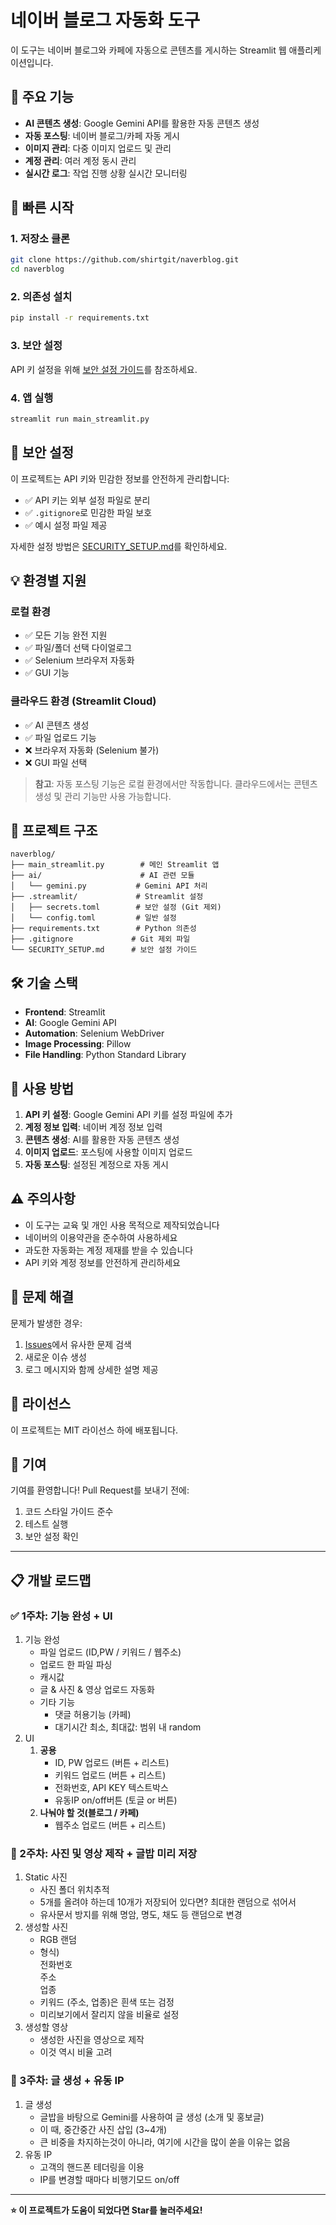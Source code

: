 # 네이버 블로그 자동화 도구

이 도구는 네이버 블로그와 카페에 자동으로 콘텐츠를 게시하는 Streamlit 웹 애플리케이션입니다.

## 🌟 주요 기능

- **AI 콘텐츠 생성**: Google Gemini API를 활용한 자동 콘텐츠 생성
- **자동 포스팅**: 네이버 블로그/카페 자동 게시
- **이미지 관리**: 다중 이미지 업로드 및 관리
- **계정 관리**: 여러 계정 동시 관리
- **실시간 로그**: 작업 진행 상황 실시간 모니터링

## 🚀 빠른 시작

### 1. 저장소 클론
```bash
git clone https://github.com/shirtgit/naverblog.git
cd naverblog
```

### 2. 의존성 설치
```bash
pip install -r requirements.txt
```

### 3. 보안 설정
API 키 설정을 위해 [보안 설정 가이드](SECURITY_SETUP.md)를 참조하세요.

### 4. 앱 실행
```bash
streamlit run main_streamlit.py
```

## 🔐 보안 설정

이 프로젝트는 API 키와 민감한 정보를 안전하게 관리합니다:

- ✅ API 키는 외부 설정 파일로 분리
- ✅ `.gitignore`로 민감한 파일 보호
- ✅ 예시 설정 파일 제공

자세한 설정 방법은 [SECURITY_SETUP.md](SECURITY_SETUP.md)를 확인하세요.

## 💡 환경별 지원

### 로컬 환경
- ✅ 모든 기능 완전 지원
- ✅ 파일/폴더 선택 다이얼로그
- ✅ Selenium 브라우저 자동화
- ✅ GUI 기능

### 클라우드 환경 (Streamlit Cloud)
- ✅ AI 콘텐츠 생성
- ✅ 파일 업로드 기능
- ❌ 브라우저 자동화 (Selenium 불가)
- ❌ GUI 파일 선택

> **참고**: 자동 포스팅 기능은 로컬 환경에서만 작동합니다. 클라우드에서는 콘텐츠 생성 및 관리 기능만 사용 가능합니다.

## 📁 프로젝트 구조

```
naverblog/
├── main_streamlit.py        # 메인 Streamlit 앱
├── ai/                      # AI 관련 모듈
│   └── gemini.py           # Gemini API 처리
├── .streamlit/             # Streamlit 설정
│   ├── secrets.toml        # 보안 설정 (Git 제외)
│   └── config.toml         # 일반 설정
├── requirements.txt        # Python 의존성
├── .gitignore             # Git 제외 파일
└── SECURITY_SETUP.md      # 보안 설정 가이드
```

## 🛠️ 기술 스택

- **Frontend**: Streamlit
- **AI**: Google Gemini API
- **Automation**: Selenium WebDriver
- **Image Processing**: Pillow
- **File Handling**: Python Standard Library

## 📝 사용 방법

1. **API 키 설정**: Google Gemini API 키를 설정 파일에 추가
2. **계정 정보 입력**: 네이버 계정 정보 입력
3. **콘텐츠 생성**: AI를 활용한 자동 콘텐츠 생성
4. **이미지 업로드**: 포스팅에 사용할 이미지 업로드
5. **자동 포스팅**: 설정된 계정으로 자동 게시

## ⚠️ 주의사항

- 이 도구는 교육 및 개인 사용 목적으로 제작되었습니다
- 네이버의 이용약관을 준수하여 사용하세요
- 과도한 자동화는 계정 제재를 받을 수 있습니다
- API 키와 계정 정보를 안전하게 관리하세요

## 🐛 문제 해결

문제가 발생한 경우:

1. [Issues](https://github.com/shirtgit/naverblog/issues)에서 유사한 문제 검색
2. 새로운 이슈 생성
3. 로그 메시지와 함께 상세한 설명 제공

## 📄 라이선스

이 프로젝트는 MIT 라이선스 하에 배포됩니다.

## 🤝 기여

기여를 환영합니다! Pull Request를 보내기 전에:

1. 코드 스타일 가이드 준수
2. 테스트 실행
3. 보안 설정 확인

---

## 📋 개발 로드맵

### ✅ 1주차: 기능 완성 + UI
1. 기능 완성
   - 파일 업로드 (ID,PW / 키워드 / 웹주소)
   - 업로드 한 파일 파싱
   - 캐시값
   - 글 & 사진 & 영상 업로드 자동화
   - 기타 기능
     - 댓글 허용기능 (카페)
     - 대기시간 최소, 최대값: 범위 내 random
2. UI
   1. **공용**
      - ID, PW 업로드 (버튼 + 리스트)
      - 키워드 업로드 (버튼 + 리스트)
      - 전화번호, API KEY 텍스트박스
      - 유동IP on/off버튼 (토글 or 버튼)  
   2. **나눠야 할 것(블로그 / 카페)**
      - 웹주소 업로드 (버튼 + 리스트)

### 🔄 2주차: 사진 및 영상 제작 + 글밥 미리 저장
1. Static 사진
    - 사진 폴더 위치추적
    - 5개를 올려야 하는데 10개가 저장되어 있다면? 최대한 랜덤으로 섞어서
    - 유사문서 방지를 위해 명암, 명도, 채도 등 랜덤으로 변경
2. 생성할 사진
   - RGB 랜덤
   - 형식)  
     전화번호  
     주소  
     업종
   - 키워드 (주소, 업종)은 흰색 또는 검정
   - 미리보기에서 잘리지 않을 비율로 설정
3. 생성할 영상
   - 생성한 사진을 영상으로 제작
   - 이것 역시 비율 고려

### 🎯 3주차: 글 생성 + 유동 IP
1. 글 생성
   - 글밥을 바탕으로 Gemini를 사용하여 글 생성 (소개 및 홍보글)
   - 이 때, 중간중간 사진 삽입 (3~4개)
   - 큰 비중을 차지하는것이 아니라, 여기에 시간을 많이 쏟을 이유는 없음
2. 유동 IP
   - 고객의 핸드폰 테더링을 이용
   - IP를 변경할 때마다 비행기모드 on/off

---

**⭐ 이 프로젝트가 도움이 되었다면 Star를 눌러주세요!**